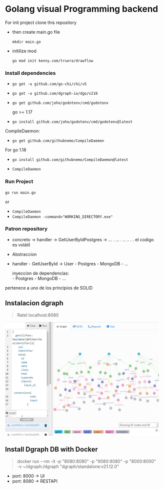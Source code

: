 # Golang visual Programming backend

For init project clone this repository

- then create main.go file

    ``mkdir main.go``

- initilize mod

    ``go mod init kenny.com/truora/drawflow``

### Install dependencies

- `go get -u github.com/go-chi/chi/v5`

<!-- - ``go get -u github.com/gorilla/mux`` -->

- `go get -u github.com/dgraph-io/dgo/v210`

- `go get github.com/joho/godotenv/cmd/godotenv`
  
  go >= 1.17

- `go install github.com/joho/godotenv/cmd/godotenv@latest`


CompileDaemon:
    
- ``go get github.com/githubnemo/CompileDaemon``

For go 1.18

- `go install github.com/githubnemo/CompileDaemon@latest`

- `CompileDaemon`

<!-- - ``CompileDaemon -command="WORKING_DIRECTORY.exe"`` -->

<!-- - `CompileDaemon -command="visual-programming.exe"` -->

### Run Project

``go run main.go``

or 
- `CompileDaemon`
- ``CompileDaemon -command="WORKING_DIRECTORY.exe"``
### Patron repository
- concreto  -> handler -> GetUserByIdPostgres -> ... . ... . .. .. . . 
  el codigo es volátil 

- Abstraccion
- handler - GetUserById -> User
        -  Postgres
        - MongoDB
        - ...
        
  inyeccion de dependencias:      
        - Postgres
        - MongoDB
        - ...

pertenece a uno de los principios de SOLID

## Instalacion dgraph

> Ratel localhost:8080

![dgraph](assets/img/Dgrpah.jpg)

## Install Dgraph DB with Docker

> docker run --rm -it -p "8080:8080" -p "9080:9080" -p "8000:8000" -v ~/dgraph:/dgraph "dgraph/standalone:v21.12.0"


- port: 8000 -> UI
- port: 8080 -> RESTAPI
<!-- 
## Flujo de REST API

principal -> main


## Para implementar en Postgres

> go get github.com/lib/pq -->